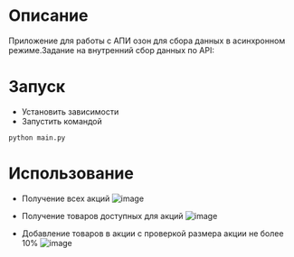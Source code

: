 # Описание
Приложение для работы c АПИ озон для сбора данных в асинхронном режиме.Задание на внутренний сбор данных по API:

# Запуск
- Установить зависимости
- Запустить командой
```angular2html
python main.py
```

# Использование 
- Получение всех акций
![image](https://github.com/aovsybo/api-data-collector/assets/66824112/8312da29-a7b5-417a-a01b-9457ee5da628)

- Получение товаров доступных для акций
![image](https://github.com/aovsybo/api-data-collector/assets/66824112/4e641ab7-89ad-4608-a9ff-353f55d71a5c)

- Добавление товаров в акции с проверкой размера акции не более 10%
![image](https://github.com/aovsybo/api-data-collector/assets/66824112/c5efb84b-27d4-4f1c-baee-2c466798c189)
